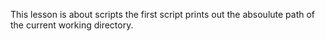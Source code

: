 This lesson is about scripts
the first script prints out the absoulute path of the current working directory.
